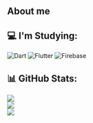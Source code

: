 ## About me


## 💻 I'm Studying:
![Dart](https://img.shields.io/badge/dart-%230175C2.svg?style=for-the-badge&logo=dart&logoColor=white) ![Flutter](https://img.shields.io/badge/Flutter-%2302569B.svg?style=for-the-badge&logo=Flutter&logoColor=white) ![Firebase](https://img.shields.io/badge/firebase-a08021?style=for-the-badge&logo=firebase&logoColor=ffcd34)
## 📊 GitHub Stats:
![](https://github-readme-stats.vercel.app/api?username=saku399&theme=dark&hide_border=false&include_all_commits=true&count_private=true)<br/>
![](https://github-readme-streak-stats.herokuapp.com/?user=saku399&theme=dark&hide_border=false)<br/>
![](https://github-readme-stats.vercel.app/api/top-langs/?username=saku399&theme=dark&hide_border=false&include_all_commits=true&count_private=true&layout=compact)

<!-- Proudly created with GPRM ( https://gprm.itsvg.in ) -->
